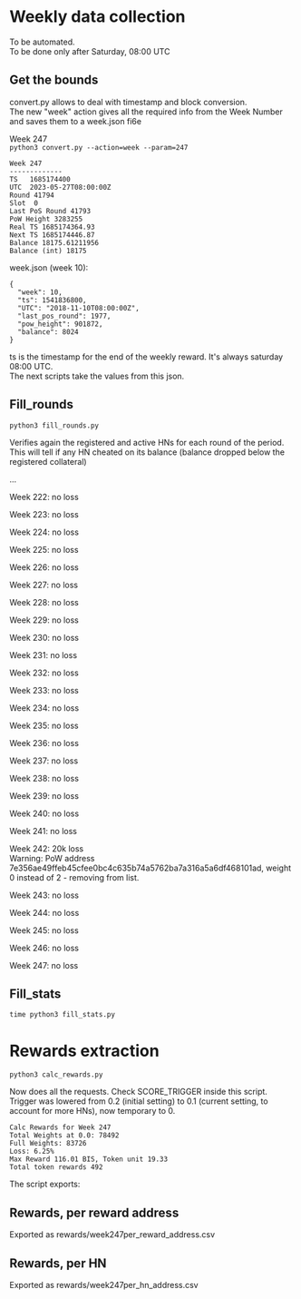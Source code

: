 # Weekly data collection

To be automated.  
To be done only after Saturday, 08:00 UTC


## Get the bounds

convert.py allows to deal with timestamp and block conversion.  
The new "week" action gives all the required info from the Week Number and saves them to a week.json fi6e

Week 247  
`python3 convert.py --action=week --param=247`

```
Week 247
-------------
TS   1685174400
UTC  2023-05-27T08:00:00Z
Round 41794
Slot  0
Last PoS Round 41793
PoW Height 3283255
Real TS 1685174364.93
Next TS 1685174446.87
Balance 18175.61211956
Balance (int) 18175
```

week.json (week 10):
```
{
  "week": 10,
  "ts": 1541836800,
  "UTC": "2018-11-10T08:00:00Z",
  "last_pos_round": 1977,
  "pow_height": 901872,
  "balance": 8024
}
```
 
ts is the timestamp for the end of the weekly reward. It's always saturday 08:00 UTC.  
The next scripts take the values from this json.

## Fill_rounds

`python3 fill_rounds.py`  

Verifies again the registered and active HNs for each round of the period.   
This will tell if any HN cheated on its balance (balance dropped below the registered collateral)

...

Week 222:  no loss  

Week 223:  no loss  

Week 224:  no loss  

Week 225:  no loss  

Week 226:  no loss  

Week 227:  no loss  

Week 228:  no loss  

Week 229:  no loss  

Week 230:  no loss  

Week 231:  no loss  

Week 232:  no loss  

Week 233:  no loss  

Week 234:  no loss  

Week 235:  no loss  

Week 236:  no loss  

Week 237:  no loss  

Week 238:  no loss  

Week 239:  no loss  

Week 240:  no loss  

Week 241:  no loss  

Week 242:  20k loss  
Warning: PoW address 7e356ae49ffeb45cfee0bc4c635b74a5762ba7a316a5a6df468101ad, weight 0 instead of 2 - removing from list.

Week 243:  no loss  

Week 244:  no loss  

Week 245:  no loss  

Week 246:  no loss  

Week 247:  no loss  

## Fill_stats

`time python3 fill_stats.py`  

# Rewards extraction

`python3 calc_rewards.py`

Now does all the requests. Check SCORE_TRIGGER inside this script.  
Trigger was lowered from 0.2 (initial setting) to 0.1 (current setting, to account for more HNs), now temporary to 0.

```
Calc Rewards for Week 247
Total Weights at 0.0: 78492
Full Weights: 83726
Loss: 6.25%
Max Reward 116.01 BIS, Token unit 19.33
Total token rewards 492

```

The script exports:
 
## Rewards, per reward address  
Exported as rewards/week247per_reward_address.csv

## Rewards, per HN
Exported as rewards/week247per_hn_address.csv

